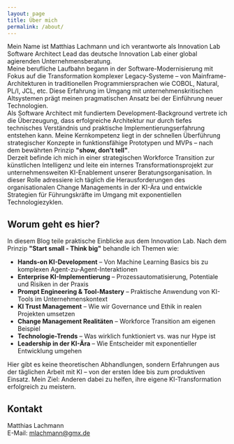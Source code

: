 ```yaml
---
layout: page
title: Über mich
permalink: /about/
---
```


Mein Name ist Matthias Lachmann und ich verantworte als Innovation Lab Software Architect Lead das deutsche Innovation Lab einer global agierenden Unternehmensberatung.  
Meine berufliche Laufbahn begann in der Software-Modernisierung mit Fokus auf die Transformation komplexer Legacy-Systeme – von Mainframe-Architekturen in traditionellen Programmiersprachen wie COBOL, Natural, PL/I, JCL, etc. Diese Erfahrung im Umgang mit unternehmenskritischen Altsystemen prägt meinen pragmatischen Ansatz bei der Einführung neuer Technologien.  
Als Software Architect mit fundiertem Development-Background vertrete ich die Überzeugung, dass erfolgreiche Architektur nur durch tiefes technisches Verständnis und praktische Implementierungserfahrung entstehen kann. Meine Kernkompetenz liegt in der schnellen Überführung strategischer Konzepte in funktionsfähige Prototypen und MVPs – nach dem bewährten Prinzip **"show, don't tell"**.  
Derzeit befinde ich mich in einer strategischen Workforce Transition zur künstlichen Intelligenz und leite ein internes Transformationsprojekt zur unternehmensweiten KI-Enablement unserer Beratungsorganisation. In dieser Rolle adressiere ich täglich die Herausforderungen des organisationalen Change Managements in der KI-Ära und entwickle Strategien für Führungskräfte im Umgang mit exponentiellen Technologiezyklen.

## Worum geht es hier?
In diesem Blog teile praktische Einblicke aus dem Innovation Lab. Nach dem Prinzip **"Start small - Think big"** behandle ich Themen wie:

- **Hands-on KI-Development** – Von Machine Learning Basics bis zu komplexen Agent-zu-Agent-Interaktionen
- **Enterprise KI-Implementierung** – Prozessautomatisierung, Potentiale und Risiken in der Praxis
- **Prompt Engineering & Tool-Mastery** – Praktische Anwendung von KI-Tools im Unternehmenskontext
- **KI Trust Management** – Wie wir Governance und Ethik in realen Projekten umsetzen
- **Change Management Realitäten** – Workforce Transition am eigenen Beispiel
- **Technologie-Trends** – Was wirklich funktioniert vs. was nur Hype ist
- **Leadership in der KI-Ära** – Wie Entscheider mit exponentieller Entwicklung umgehen

Hier gibt es keine theoretischen Abhandlungen, sondern Erfahrungen aus der täglichen Arbeit mit KI – von der ersten Idee bis zum produktiven Einsatz. Mein Ziel: Anderen dabei zu helfen, ihre eigene KI-Transformation erfolgreich zu meistern.

## Kontakt
Matthias Lachmann  
E-Mail: mlachmann@gmx.de